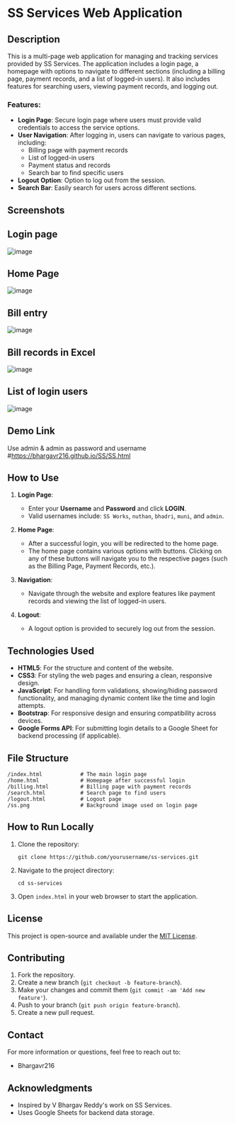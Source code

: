 # SS Services Web Application

## Description

This is a multi-page web application for managing and tracking services provided by SS Services. The application includes a login page, a homepage with options to navigate to different sections (including a billing page, payment records, and a list of logged-in users). It also includes features for searching users, viewing payment records, and logging out.

### Features:
- **Login Page**: Secure login page where users must provide valid credentials to access the service options.
- **User Navigation**: After logging in, users can navigate to various pages, including:
  - Billing page with payment records
  - List of logged-in users
  - Payment status and records
  - Search bar to find specific users
- **Logout Option**: Option to log out from the session.
- **Search Bar**: Easily search for users across different sections.
  
## Screenshots

## Login page
![image](https://github.com/user-attachments/assets/c71a3428-e772-4b6f-bfce-d9af4f5027ac)

## Home Page
![image](https://github.com/user-attachments/assets/417f62b1-e8cd-451d-bc00-5eab59ecb947)

## Bill entry
![image](https://github.com/user-attachments/assets/c51d5633-c3fc-49f0-ae3d-141c3085576c)

## Bill records in Excel
![image](https://github.com/user-attachments/assets/5e192878-4782-4048-8777-2295076f25fb)

## List of login users
![image](https://github.com/user-attachments/assets/c845c45e-4d80-4492-b838-91eb370c7af2)


## Demo Link

Use admin & admin as password and username
#https://bhargavr216.github.io/SS/SS.html


## How to Use

1. **Login Page**:
   - Enter your **Username** and **Password** and click **LOGIN**.
   - Valid usernames include: `SS Works`, `nuthan`, `bhadri`, `muni`, and `admin`.
   
2. **Home Page**:
   - After a successful login, you will be redirected to the home page.
   - The home page contains various options with buttons. Clicking on any of these buttons will navigate you to the respective pages (such as the Billing Page, Payment Records, etc.).
   
3. **Navigation**:
   - Navigate through the website and explore features like payment records and viewing the list of logged-in users.
   
4. **Logout**:
   - A logout option is provided to securely log out from the session.

## Technologies Used

- **HTML5**: For the structure and content of the website.
- **CSS3**: For styling the web pages and ensuring a clean, responsive design.
- **JavaScript**: For handling form validations, showing/hiding password functionality, and managing dynamic content like the time and login attempts.
- **Bootstrap**: For responsive design and ensuring compatibility across devices.
- **Google Forms API**: For submitting login details to a Google Sheet for backend processing (if applicable).

## File Structure

```
/index.html            # The main login page
/home.html             # Homepage after successful login
/billing.html          # Billing page with payment records
/search.html           # Search page to find users
/logout.html           # Logout page
/ss.png                # Background image used on login page
```

## How to Run Locally

1. Clone the repository:
   ```
   git clone https://github.com/yourusername/ss-services.git
   ```
2. Navigate to the project directory:
   ```
   cd ss-services
   ```
3. Open `index.html` in your web browser to start the application.

## License

This project is open-source and available under the [MIT License](LICENSE).

## Contributing

1. Fork the repository.
2. Create a new branch (`git checkout -b feature-branch`).
3. Make your changes and commit them (`git commit -am 'Add new feature'`).
4. Push to your branch (`git push origin feature-branch`).
5. Create a new pull request.

## Contact

For more information or questions, feel free to reach out to:
- Bhargavr216

## Acknowledgments

- Inspired by V Bhargav Reddy's work on SS Services.
- Uses Google Sheets for backend data storage.
